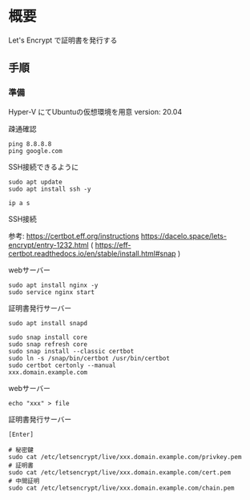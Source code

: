 # 概要

Let's Encrypt で証明書を発行する

## 手順

### 準備

Hyper-V にてUbuntuの仮想環境を用意
version: 20.04

疎通確認

```shell
ping 8.8.8.8
ping google.com
```

SSH接続できるように

```shell
sudo apt update
sudo apt install ssh -y

ip a s
```

SSH接続

参考: https://certbot.eff.org/instructions
https://dacelo.space/lets-encrypt/entry-1232.html
( https://eff-certbot.readthedocs.io/en/stable/install.html#snap )

webサーバー

```shell
sudo apt install nginx -y
sudo service nginx start
```

証明書発行サーバー

```shell
sudo apt install snapd

sudo snap install core
sudo snap refresh core
sudo snap install --classic certbot
sudo ln -s /snap/bin/certbot /usr/bin/certbot
sudo certbot certonly --manual
xxx.domain.example.com
```

webサーバー

```shell
echo "xxx" > file
```

証明書発行サーバー

```shell
[Enter]

# 秘密鍵
sudo cat /etc/letsencrypt/live/xxx.domain.example.com/privkey.pem
# 証明書
sudo cat /etc/letsencrypt/live/xxx.domain.example.com/cert.pem
# 中間証明
sudo cat /etc/letsencrypt/live/xxx.domain.example.com/chain.pem
```
